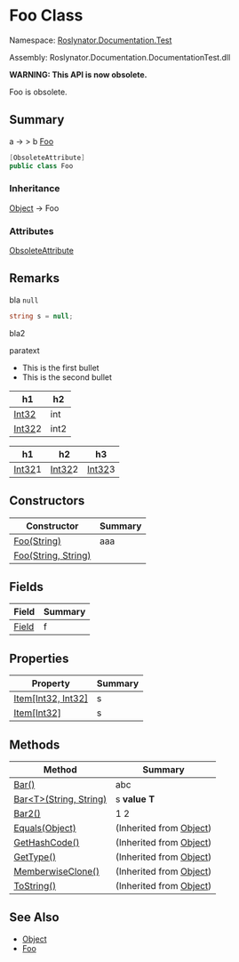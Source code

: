 # Foo Class

Namespace: [Roslynator.Documentation.Test](../README.md)

Assembly: Roslynator\.Documentation\.DocumentationTest\.dll

**WARNING: This API is now obsolete\.**

Foo is obsolete\.

## Summary

a → > b [Foo](./README.md)

```csharp
[ObsoleteAttribute]
public class Foo
```

### Inheritance

[Object](https://docs.microsoft.com/en-us/dotnet/api/system.object) &#x2192; Foo

### Attributes

[ObsoleteAttribute](https://docs.microsoft.com/en-us/dotnet/api/system.obsoleteattribute)

## Remarks

bla `null`

```csharp
string s = null;
```


bla2


paratext


* This is the first bullet
* This is the second bullet

| h1  | h2  |
| --- | --- |
| [Int32](https://docs.microsoft.com/en-us/dotnet/api/system.int32) | int |
| [Int32](https://docs.microsoft.com/en-us/dotnet/api/system.int32)2 | int2 |


| h1  | h2  | h3  |
| --- | --- | --- |
| [Int32](https://docs.microsoft.com/en-us/dotnet/api/system.int32)1 | [Int32](https://docs.microsoft.com/en-us/dotnet/api/system.int32)2 | [Int32](https://docs.microsoft.com/en-us/dotnet/api/system.int32)3 |

## Constructors

| Constructor | Summary |
| ----------- | ------- |
| [Foo(String)](-ctor/README.md) | aaa |
| [Foo(String, String)](-ctor/README.md) | |

## Fields

| Field | Summary |
| ----- | ------- |
| [Field](Field/README.md) | f |

## Properties

| Property | Summary |
| -------- | ------- |
| [Item\[Int32, Int32\]](Item/README.md) | s |
| [Item\[Int32\]](Item/README.md) | s |

## Methods

| Method | Summary |
| ------ | ------- |
| [Bar()](Bar/README.md) | abc |
| [Bar\<T>(String, String)](Bar-1/README.md) | s **value** **T** |
| [Bar2()](Bar2/README.md) |     1 2 |
| [Equals(Object)](https://docs.microsoft.com/en-us/dotnet/api/system.object.equals) |  \(Inherited from [Object](https://docs.microsoft.com/en-us/dotnet/api/system.object)\) |
| [GetHashCode()](https://docs.microsoft.com/en-us/dotnet/api/system.object.gethashcode) |  \(Inherited from [Object](https://docs.microsoft.com/en-us/dotnet/api/system.object)\) |
| [GetType()](https://docs.microsoft.com/en-us/dotnet/api/system.object.gettype) |  \(Inherited from [Object](https://docs.microsoft.com/en-us/dotnet/api/system.object)\) |
| [MemberwiseClone()](https://docs.microsoft.com/en-us/dotnet/api/system.object.memberwiseclone) |  \(Inherited from [Object](https://docs.microsoft.com/en-us/dotnet/api/system.object)\) |
| [ToString()](https://docs.microsoft.com/en-us/dotnet/api/system.object.tostring) |  \(Inherited from [Object](https://docs.microsoft.com/en-us/dotnet/api/system.object)\) |

## See Also

* [Object](https://docs.microsoft.com/en-us/dotnet/api/system.object)
* [Foo](./README.md)
